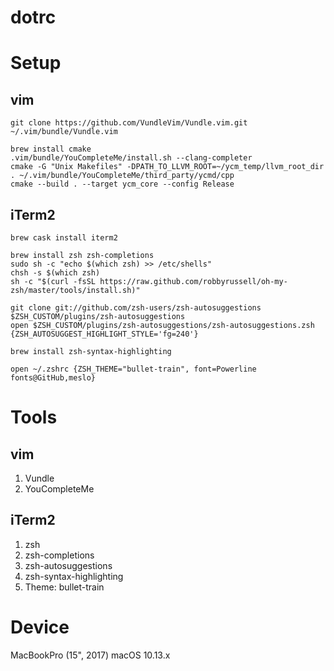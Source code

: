 dotrc
===

# Setup
## vim
```
git clone https://github.com/VundleVim/Vundle.vim.git ~/.vim/bundle/Vundle.vim

brew install cmake
.vim/bundle/YouCompleteMe/install.sh --clang-completer
cmake -G "Unix Makefiles" -DPATH_TO_LLVM_ROOT=~/ycm_temp/llvm_root_dir . ~/.vim/bundle/YouCompleteMe/third_party/ycmd/cpp
cmake --build . --target ycm_core --config Release
```
## iTerm2
```
brew cask install iterm2

brew install zsh zsh-completions
sudo sh -c "echo $(which zsh) >> /etc/shells"
chsh -s $(which zsh)
sh -c "$(curl -fsSL https://raw.github.com/robbyrussell/oh-my-zsh/master/tools/install.sh)"

git clone git://github.com/zsh-users/zsh-autosuggestions $ZSH_CUSTOM/plugins/zsh-autosuggestions
open $ZSH_CUSTOM/plugins/zsh-autosuggestions/zsh-autosuggestions.zsh {ZSH_AUTOSUGGEST_HIGHLIGHT_STYLE='fg=240'}

brew install zsh-syntax-highlighting

open ~/.zshrc {ZSH_THEME="bullet-train", font=Powerline fonts@GitHub,meslo}
```

# Tools
## vim
1. Vundle
2. YouCompleteMe

## iTerm2
1. zsh
2. zsh-completions
3. zsh-autosuggestions
4. zsh-syntax-highlighting
5. Theme: bullet-train

# Device
MacBookPro (15", 2017) macOS 10.13.x
